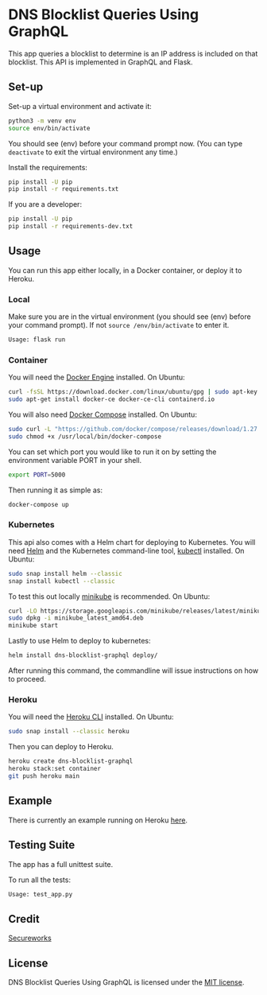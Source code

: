 # DNS Blocklist Queries Using GraphQL

This app queries a blocklist to determine is an IP address is included on that blocklist. This API is implemented in GraphQL and Flask.

## Set-up

Set-up a virtual environment and activate it:

```bash
python3 -m venv env
source env/bin/activate
```

You should see (env) before your command prompt now. (You can type `deactivate` to exit the virtual environment any time.)

Install the requirements:

```bash
pip install -U pip
pip install -r requirements.txt
```

If you are a developer:

```bash
pip install -U pip
pip install -r requirements-dev.txt
```

## Usage

You can run this app either locally, in a Docker container, or deploy it to Heroku.

### Local

Make sure you are in the virtual environment (you should see (env) before your command prompt). If not `source /env/bin/activate` to enter it.

```bash
Usage: flask run
```

### Container

You will need the [Docker Engine](https://docs.docker.com/engine/install/) installed. On Ubuntu:

```bash
curl -fsSL https://download.docker.com/linux/ubuntu/gpg | sudo apt-key add -
sudo apt-get install docker-ce docker-ce-cli containerd.io
```

You will also need [Docker Compose](https://docs.docker.com/compose/install/) installed. On Ubuntu:

```bash
sudo curl -L "https://github.com/docker/compose/releases/download/1.27.4/docker-compose-$(uname -s)-$(uname -m)" -o /usr/local/bin/docker-compose
sudo chmod +x /usr/local/bin/docker-compose
```

You can set which port you would like to run it on by setting the environment variable PORT in your shell.

```bash
export PORT=5000
```

Then running it as simple as:

```bash
docker-compose up
```

### Kubernetes

This api also comes with a Helm chart for deploying to Kubernetes. You will need [Helm](https://helm.sh/docs/intro/install/) and the Kubernetes command-line tool, [kubectl](https://kubernetes.io/docs/tasks/tools/install-kubectl/) installed. On Ubuntu:

```bash
sudo snap install helm --classic
snap install kubectl --classic
```

To test this out locally [minikube](https://minikube.sigs.k8s.io/docs/start/) is recommended. On Ubuntu:

```bash
curl -LO https://storage.googleapis.com/minikube/releases/latest/minikube_latest_amd64.deb
sudo dpkg -i minikube_latest_amd64.deb
minikube start
```

Lastly to use Helm to deploy to kubernetes:

```bash
helm install dns-blocklist-graphql deploy/
```

After running this command, the commandline will issue instructions on how to proceed.

### Heroku

You will need the [Heroku CLI](https://devcenter.heroku.com/articles/heroku-cli) installed. On Ubuntu:

```bash
sudo snap install --classic heroku
```

Then you can deploy to Heroku.

```bash
heroku create dns-blocklist-graphql
heroku stack:set container
git push heroku main
```

## Example

There is currently an example running on Heroku [here](https://dns-blocklist-graphql.herokuapp.com/).

## Testing Suite

The app has a full unittest suite.

To run all the tests:

```bash
Usage: test_app.py
```

## Credit

[Secureworks](https://www.secureworks.com/)

## License

DNS Blocklist Queries Using GraphQL is licensed under the [MIT license](https://github.com/danrneal/dns-blocklist-graphql/blob/master/LICENSE).
